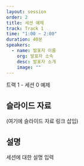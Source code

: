 ```yaml
---
layout: session
order: 2
title: 세션 예제
track: Track 1
time: "1:00 ~ 2:00"
duration: 40분
speakers:
  - name: 발표자 이름
    org: 발표자 소속
    desc: 발표자 소개
    image: ""
---
```

트랙 1 - 세션 0 예제

## 슬라이드 자료
(여기에 슬라이드 자료 링크 삽입)

## 설명
세션에 대한 설명 입력
